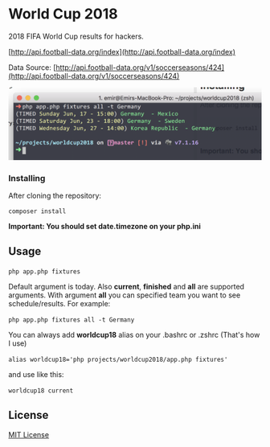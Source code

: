 World Cup 2018
=================

2018 FIFA World Cup results for hackers.

[http://api.football-data.org/index](http://api.football-data.org/index)

Data Source: [http://api.football-data.org/v1/soccerseasons/424](http://api.football-data.org/v1/soccerseasons/424)

<img src="screenshot.png" />


### Installing

After cloning the repository:

```
composer install
```

**Important: You should set date.timezone on your php.ini**


Usage
------------

`php app.php fixtures`

Default argument is today. Also **current**, **finished** and **all** are supported arguments.
With argument **all** you can specified team you want to see schedule/results. For example:

`php app.php fixtures all -t Germany`

You can always add **worldcup18** alias on your .bashrc or .zshrc (That's how I use)

`alias worldcup18='php projects/worldcup2018/app.php fixtures'`

and use like this:

`worldcup18 current`

License
-------------

[MIT License](http://emir.mit-license.org/)
